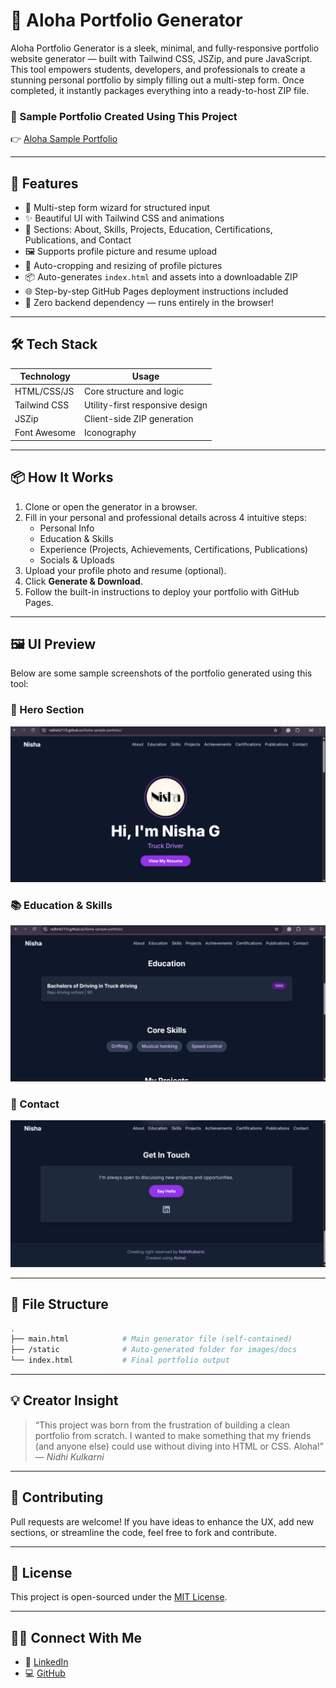 # 🧰 Aloha Portfolio Generator

Aloha Portfolio Generator is a sleek, minimal, and fully-responsive portfolio website generator — built with Tailwind CSS, JSZip, and pure JavaScript. This tool empowers students, developers, and professionals to create a stunning personal portfolio by simply filling out a multi-step form. Once completed, it instantly packages everything into a ready-to-host ZIP file.

### 🔗 Sample Portfolio Created Using This Project
👉 [Aloha Sample Portfolio](https://nidhirk2113.github.io/Aloha-sample-portfolio/)

---

## 🚀 Features

- 🔄 Multi-step form wizard for structured input
- ✨ Beautiful UI with Tailwind CSS and animations
- 📄 Sections: About, Skills, Projects, Education, Certifications, Publications, and Contact
- 🖼️ Supports profile picture and resume upload
- 🧠 Auto-cropping and resizing of profile pictures
- 📦 Auto-generates `index.html` and assets into a downloadable ZIP
- 🌐 Step-by-step GitHub Pages deployment instructions included
- 💾 Zero backend dependency — runs entirely in the browser!

---

## 🛠️ Tech Stack

| Technology     | Usage                              |
|----------------|-------------------------------------|
| HTML/CSS/JS    | Core structure and logic            |
| Tailwind CSS   | Utility-first responsive design     |
| JSZip          | Client-side ZIP generation          |
| Font Awesome   | Iconography                         |

---

## 📦 How It Works

1. Clone or open the generator in a browser.
2. Fill in your personal and professional details across 4 intuitive steps:
   - Personal Info
   - Education & Skills
   - Experience (Projects, Achievements, Certifications, Publications)
   - Socials & Uploads
3. Upload your profile photo and resume (optional).
4. Click **Generate & Download**.
5. Follow the built-in instructions to deploy your portfolio with GitHub Pages.

---

## 🖼️ UI Preview

Below are some sample screenshots of the portfolio generated using this tool:

### 🎯 Hero Section
![Hero Screenshot](https://github.com/Nidhirk2113/Aloha-sample-portfolio/blob/main/preview1.png)

### 📚 Education & Skills
![Education Screenshot](https://github.com/Nidhirk2113/Aloha-sample-portfolio/blob/main/preview2.png)

### 🚀 Contact
![Contact Screenshot](https://github.com/Nidhirk2113/Aloha-sample-portfolio/blob/main/preview3.png)

---

## 📁 File Structure

```bash
.
├── main.html            # Main generator file (self-contained)
├── /static              # Auto-generated folder for images/docs
└── index.html           # Final portfolio output
```

---

## 💡 Creator Insight

> “This project was born from the frustration of building a clean portfolio from scratch. I wanted to make something that my friends (and anyone else) could use without diving into HTML or CSS. Aloha!”  
> — *Nidhi Kulkarni*

---

## 🤝 Contributing

Pull requests are welcome! If you have ideas to enhance the UX, add new sections, or streamline the code, feel free to fork and contribute.

---

## 📃 License

This project is open-sourced under the [MIT License](LICENSE).

---

## 🙋‍♀️ Connect With Me

- 🔗 [LinkedIn](https://www.linkedin.com/in/nidhi-kulkarni2113/)
- 💻 [GitHub](https://github.com/Nidhirk2113)
